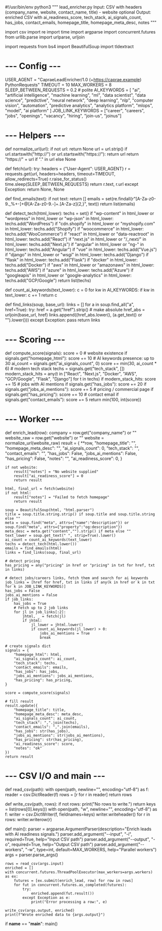 #!/usr/bin/env python3
"""
lead_enricher.py
Input: CSV with headers (company_name, website, contact_name, title) - website optional
Output: enriched CSV with ai_readiness_score, tech_stack, ai_signals_count, has_jobs, contact_emails, homepage_title, homepage_meta_desc, notes
"""

import csv
import re
import time
import argparse
import concurrent.futures
from urllib.parse import urlparse, urljoin

import requests
from bs4 import BeautifulSoup
import tldextract

# --- Config ---
USER_AGENT = "CapraeLeadEnricher/1.0 (+https://caprae.example) PythonRequests"
TIMEOUT = 10
MAX_WORKERS = 8
SLEEP_BETWEEN_REQUESTS = 0.2  # polite
AI_KEYWORDS = [
    "ai", "artificial intelligence", "machine learning", "ml", "data scientist",
    "data science", "predictive", "neural network", "deep learning", "nlp",
    "computer vision", "automation", "predictive analytics", "analytics platform",
    "mlops", "model", "ai platform"
]
JOB_LINK_KEYWORDS = ["career", "careers", "jobs", "openings", "vacancy", "hiring", "join-us", "joinus"]

# --- Helpers ---
def normalize_url(url):
    if not url:
        return None
    url = url.strip()
    if url.startswith("http://") or url.startswith("https://"):
        return url
    return "https://" + url if "." in url else None

def fetch(url):
    try:
        headers = {"User-Agent": USER_AGENT}
        r = requests.get(url, headers=headers, timeout=TIMEOUT, allow_redirects=True)
        r.raise_for_status()
        time.sleep(SLEEP_BETWEEN_REQUESTS)
        return r.text, r.url
    except Exception:
        return None, None

def find_emails(text):
    if not text:
        return []
    emails = set(re.findall(r"[A-Za-z0-9._%+\-]+@[A-Za-z0-9.\-]+\.[A-Za-z]{2,}", text))
    return list(emails)

def detect_tech(html_lower):
    techs = set()
    if "wp-content" in html_lower or "wordpress" in html_lower or "wp-json" in html_lower:
        techs.add("WordPress")
    if "cdn.shopify" in html_lower or "myshopify.com" in html_lower:
        techs.add("Shopify")
    if "woocommerce" in html_lower:
        techs.add("WooCommerce")
    if "react" in html_lower or "data-reactroot" in html_lower:
        techs.add("React")
    if "next.js" in html_lower or "/_next/" in html_lower:
        techs.add("Next.js")
    if "angular" in html_lower or "ng-" in html_lower:
        techs.add("Angular")
    if "vue" in html_lower:
        techs.add("Vue.js")
    if "django" in html_lower or "wsgi" in html_lower:
        techs.add("Django")
    if "flask" in html_lower:
        techs.add("Flask")
    if "docker" in html_lower:
        techs.add("Docker")
    if "aws" in html_lower or "amazonaws" in html_lower:
        techs.add("AWS")
    if "azure" in html_lower:
        techs.add("Azure")
    if "googleapis" in html_lower or "google-analytics" in html_lower:
        techs.add("GCP/Google")
    return list(techs)

def count_ai_keywords(text_lower):
    c = 0
    for kw in AI_KEYWORDS:
        if kw in text_lower:
            c += 1
    return c

def find_links(soup, base_url):
    links = []
    for a in soup.find_all("a", href=True):
        try:
            href = a.get("href").strip()
            # make absolute
            href_abs = urljoin(base_url, href)
            links.append((href_abs.lower(), (a.get_text() or "").lower()))
        except Exception:
            pass
    return links

# --- Scoring ---
def compute_score(signals):
    score = 0
    # website existence
    if signals.get("homepage_html"):
        score += 10
    # AI keywords presence: up to 30
    ai_count = signals.get("ai_signals_count", 0)
    score += min(30, ai_count * 6)
    # modern tech stack
    techs = signals.get("tech_stack", [])
    modern_stack_hits = any(t in ["React", "Next.js", "Docker", "AWS", "GCP/Google", "Flask", "Django"] for t in techs)
    if modern_stack_hits:
        score += 15
    # jobs with AI mentions
    if signals.get("has_jobs"):
        score += 20
        if signals.get("jobs_ai_mentions"):
            score += 5
    # pricing / commercial page
    if signals.get("has_pricing"):
        score += 10
    # contact email
    if signals.get("contact_emails"):
        score += 5
    return min(100, int(score))

# --- Worker ---
def enrich_lead(row):
    company = row.get("company_name") or ""
    website_raw = row.get("website") or ""
    website = normalize_url(website_raw)
    result = {
        **row,
        "homepage_title": "",
        "homepage_meta_desc": "",
        "ai_signals_count": 0,
        "tech_stack": "",
        "contact_emails": "",
        "has_jobs": False,
        "jobs_ai_mentions": False,
        "has_pricing": False,
        "notes": "",
        "ai_readiness_score": 0,
    }

    if not website:
        result["notes"] = "No website supplied"
        result["ai_readiness_score"] = 0
        return result

    html, final_url = fetch(website)
    if not html:
        result["notes"] = "Failed to fetch homepage"
        return result

    soup = BeautifulSoup(html, "html.parser")
    title = soup.title.string.strip() if soup.title and soup.title.string else ""
    meta = soup.find("meta", attrs={"name":"description"}) or soup.find("meta", attrs={"property":"og:description"})
    meta_desc = meta.get("content","").strip() if meta else ""
    text_lower = soup.get_text(" ", strip=True).lower()
    ai_count = count_ai_keywords(text_lower)
    techs = detect_tech(html.lower())
    emails = find_emails(html)
    links = find_links(soup, final_url)

    # detect pricing
    has_pricing = any("pricing" in href or "pricing" in txt for href, txt in links)

    # detect jobs/careers links, fetch them and search for ai keywords
    job_links = [href for href, txt in links if any(k in href or k in txt for k in JOB_LINK_KEYWORDS)]
    has_jobs = False
    jobs_ai_mentions = False
    if job_links:
        has_jobs = True
        # Fetch up to 2 job links
        for jl in job_links[:2]:
            jhtml, _ = fetch(jl)
            if jhtml:
                jl_lower = jhtml.lower()
                if count_ai_keywords(jl_lower) > 0:
                    jobs_ai_mentions = True
                    break

    # create signals dict
    signals = {
        "homepage_html": html,
        "ai_signals_count": ai_count,
        "tech_stack": techs,
        "contact_emails": emails,
        "has_jobs": has_jobs,
        "jobs_ai_mentions": jobs_ai_mentions,
        "has_pricing": has_pricing,
    }

    score = compute_score(signals)

    # fill result
    result.update({
        "homepage_title": title,
        "homepage_meta_desc": meta_desc,
        "ai_signals_count": ai_count,
        "tech_stack": ",".join(techs),
        "contact_emails": ",".join(emails),
        "has_jobs": str(has_jobs),
        "jobs_ai_mentions": str(jobs_ai_mentions),
        "has_pricing": str(has_pricing),
        "ai_readiness_score": score,
        "notes": "ok"
    })
    return result

# --- CSV I/O and main ---
def read_csv(path):
    with open(path, newline="", encoding="utf-8") as f:
        reader = csv.DictReader(f)
        rows = [r for r in reader]
    return rows

def write_csv(path, rows):
    if not rows:
        print("No rows to write.")
        return
    keys = list(rows[0].keys())
    with open(path, "w", newline="", encoding="utf-8") as f:
        writer = csv.DictWriter(f, fieldnames=keys)
        writer.writeheader()
        for r in rows:
            writer.writerow(r)

def main():
    parser = argparse.ArgumentParser(description="Enrich leads with AI readiness signals.")
    parser.add_argument("--input", "-i", required=True, help="Input CSV path")
    parser.add_argument("--output", "-o", required=True, help="Output CSV path")
    parser.add_argument("--workers", "-w", type=int, default=MAX_WORKERS, help="Parallel workers")
    args = parser.parse_args()

    rows = read_csv(args.input)
    enriched = []
    with concurrent.futures.ThreadPoolExecutor(max_workers=args.workers) as ex:
        futures = [ex.submit(enrich_lead, row) for row in rows]
        for fut in concurrent.futures.as_completed(futures):
            try:
                enriched.append(fut.result())
            except Exception as e:
                print("Error processing a row:", e)

    write_csv(args.output, enriched)
    print(f"Wrote enriched data to {args.output}")

if __name__ == "__main__":
    main()
